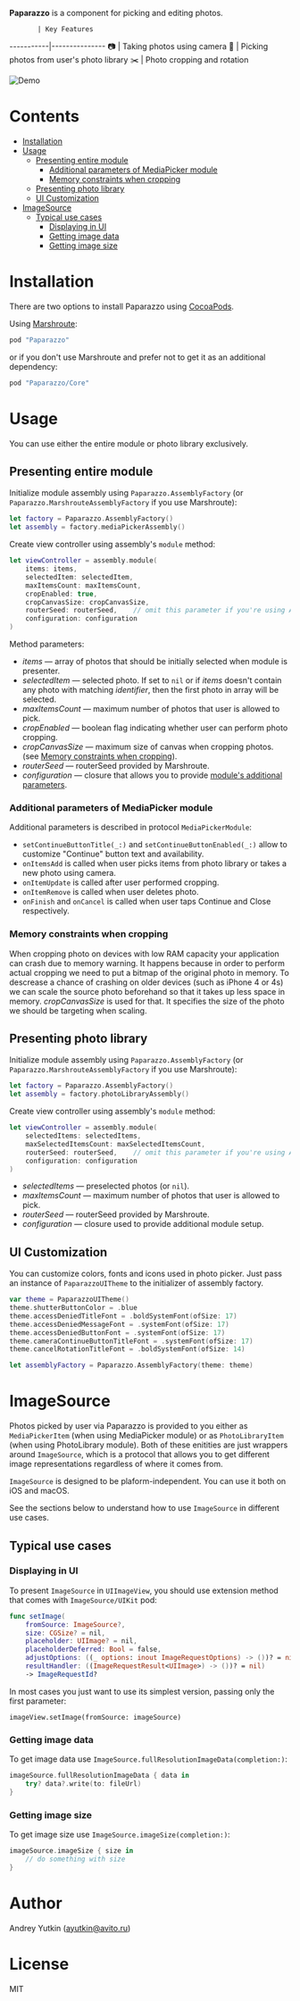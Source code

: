 **Paparazzo** is a component for picking and editing photos.

           | Key Features
-----------|---------------
:camera:   | Taking photos using camera
:iphone:   | Picking photos from user's photo library
:scissors: | Photo cropping and rotation

![Demo](PaparazzoDemo.gif)

# Contents

* [Installation](#installation)
* [Usage](#usage)
  * [Presenting entire module](#present-whole-module)
    * [Additional parameters of MediaPicker module](#MediaPickerModule)
    * [Memory constraints when cropping](#memory-constraints)
  * [Presenting photo library](#present-gallery)
  * [UI Customization](#ui-customization)
* [ImageSource](#ImageSource)
  * [Typical use cases](#use-cases)
    * [Displaying in UI](#displaying-in-ui)
    * [Getting image data](#getting-image-data)
    * [Getting image size](#getting-image-size)

# <a name="installation" />Installation
There are two options to install Paparazzo using [CocoaPods](http://cocoapods.org).

Using [Marshroute](https://github.com/avito-tech/Marshroute):

```ruby
pod "Paparazzo"
```

or if you don't use Marshroute and prefer not to get it as an additional dependency:

```ruby
pod "Paparazzo/Core"
```

# <a name="usage" />Usage
You can use either the entire module or photo library exclusively.

## <a name="present-whole-module" />Presenting entire module
Initialize module assembly using `Paparazzo.AssemblyFactory` (or `Paparazzo.MarshrouteAssemblyFactory` if you use Marshroute):
```swift
let factory = Paparazzo.AssemblyFactory()
let assembly = factory.mediaPickerAssembly()
```
Create view controller using assembly's `module` method:
```swift
let viewController = assembly.module(
    items: items,
    selectedItem: selectedItem,
    maxItemsCount: maxItemsCount,
    cropEnabled: true,
    cropCanvasSize: cropCanvasSize,
    routerSeed: routerSeed,    // omit this parameter if you're using AssemblyFactory
    configuration: configuration
)
```
Method parameters:
* _items_ — array of photos that should be initially selected when module is presenter.
* _selectedItem_ — selected photo. If set to `nil` or if _items_ doesn't contain any photo with matching _identifier_, then the first photo in array will be selected.
* _maxItemsCount_ — maximum number of photos that user is allowed to pick.
* _cropEnabled_ — boolean flag indicating whether user can perform photo cropping.
* _cropCanvasSize_ — maximum size of canvas when cropping photos. (see [Memory constraints when cropping](#memory-constraints)).
* _routerSeed_ — routerSeed provided by Marshroute.
* _configuration_ — closure that allows you to provide [module's additional parameters](#MediaPickerModule).

### <a name="MediaPickerModule" />Additional parameters of MediaPicker module
Additional parameters is described in protocol `MediaPickerModule`:

* `setContinueButtonTitle(_:)` and `setContinueButtonEnabled(_:)` allow to customize "Continue" button text and availability.
* `onItemsAdd` is called when user picks items from photo library or takes a new photo using camera.
* `onItemUpdate` is called after user performed cropping.
* `onItemRemove` is called when user deletes photo.
* `onFinish` and `onCancel` is called when user taps Continue and Close respectively.

### <a name="memory-constraints" />Memory constraints when cropping
When cropping photo on devices with low RAM capacity your application can crash due to memory warning. It happens because in order to perform actual cropping we need to put a bitmap of the original photo in memory. To descrease a chance of crashing on older devices (such as iPhone 4 or 4s) we can scale the source photo beforehand so that it takes up less space in memory. _cropCanvasSize_ is used for that. It specifies the size of the photo we should be targeting when scaling.

## <a name="present-gallery" />Presenting photo library
Initialize module assembly using `Paparazzo.AssemblyFactory` (or `Paparazzo.MarshrouteAssemblyFactory` if you use Marshroute):
```swift
let factory = Paparazzo.AssemblyFactory()
let assembly = factory.photoLibraryAssembly()
```
Create view controller using assembly's `module` method:
```swift
let viewController = assembly.module(
    selectedItems: selectedItems,
    maxSelectedItemsCount: maxSelectedItemsCount,
    routerSeed: routerSeed,    // omit this parameter if you're using AssemblyFactory
    configuration: configuration
)
```
* _selectedItems_ — preselected photos (or `nil`).
* _maxItemsCount_ — maximum number of photos that user is allowed to pick.
* _routerSeed_ — routerSeed provided by Marshroute.
* _configuration_ — closure used to provide additional module setup.

## <a name="ui-customization" />UI Customization
You can customize colors, fonts and icons used in photo picker. Just pass an instance of `PaparazzoUITheme` to the initializer of assembly factory.

```swift
var theme = PaparazzoUITheme()
theme.shutterButtonColor = .blue
theme.accessDeniedTitleFont = .boldSystemFont(ofSize: 17)
theme.accessDeniedMessageFont = .systemFont(ofSize: 17)
theme.accessDeniedButtonFont = .systemFont(ofSize: 17)
theme.cameraContinueButtonTitleFont = .systemFont(ofSize: 17)
theme.cancelRotationTitleFont = .boldSystemFont(ofSize: 14)

let assemblyFactory = Paparazzo.AssemblyFactory(theme: theme)
```

# <a name="ImageSource" />ImageSource
Photos picked by user via Paparazzo is provided to you either as `MediaPickerItem` (when using MediaPicker module) or as `PhotoLibraryItem` (when using PhotoLibrary module). Both of these enitities are just wrappers around `ImageSource`, which is a protocol that allows you to get different image representations regardless of where it comes from.

`ImageSource` is designed to be plaform-independent. You can use it both on iOS and macOS.

See the sections below to understand how to use `ImageSource` in different use cases.

## <a name="use-cases" />Typical use cases
### <a name="displaying-in-ui" />Displaying in UI
To present `ImageSource` in `UIImageView`, you should use extension method that comes with `ImageSource/UIKit` pod:

```swift
func setImage(
    fromSource: ImageSource?,
    size: CGSize? = nil,
    placeholder: UIImage? = nil,
    placeholderDeferred: Bool = false,
    adjustOptions: ((_ options: inout ImageRequestOptions) -> ())? = nil,
    resultHandler: ((ImageRequestResult<UIImage>) -> ())? = nil)
    -> ImageRequestId?
```

In most cases you just want to use its simplest version, passing only the first parameter:

`imageView.setImage(fromSource: imageSource)`

### <a name="getting-image-data" />Getting image data
To get image data use `ImageSource.fullResolutionImageData(completion:)`:

```swift
imageSource.fullResolutionImageData { data in
    try? data?.write(to: fileUrl)
}
```

### <a name="getting-image-size" />Getting image size
To get image size use `ImageSource.imageSize(completion:)`:

```swift
imageSource.imageSize { size in
    // do something with size
}
```

# Author
Andrey Yutkin (ayutkin@avito.ru)

# License
MIT
